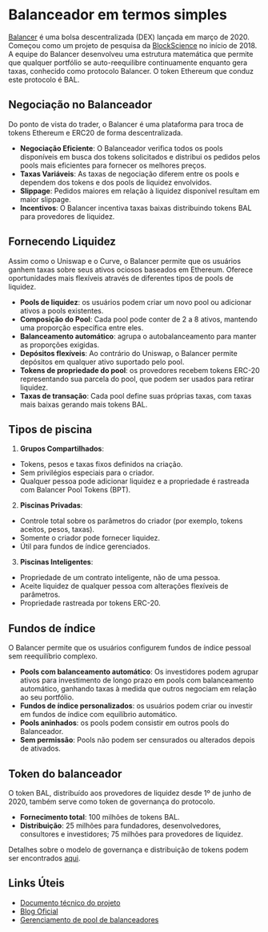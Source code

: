 # Balanceador em termos simples

[Balancer](https://balancer.exchange/) é uma bolsa descentralizada (DEX) lançada em março de 2020. Começou como um projeto de pesquisa da [BlockScience](https://block.science/) no início de 2018. A equipe do Balancer desenvolveu uma estrutura matemática que permite que qualquer portfólio se auto-reequilibre continuamente enquanto gera taxas, conhecido como protocolo Balancer. O token Ethereum que conduz este protocolo é BAL.

## Negociação no Balanceador

Do ponto de vista do trader, o Balancer é uma plataforma para troca de tokens Ethereum e ERC20 de forma descentralizada.

- **Negociação Eficiente**: O Balanceador verifica todos os pools disponíveis em busca dos tokens solicitados e distribui os pedidos pelos pools mais eficientes para fornecer os melhores preços.
- **Taxas Variáveis**: As taxas de negociação diferem entre os pools e dependem dos tokens e dos pools de liquidez envolvidos.
- **Slippage**: Pedidos maiores em relação à liquidez disponível resultam em maior slippage.
- **Incentivos**: O Balancer incentiva taxas baixas distribuindo tokens BAL para provedores de liquidez.

## Fornecendo Liquidez

Assim como o Uniswap e o Curve, o Balancer permite que os usuários ganhem taxas sobre seus ativos ociosos baseados em Ethereum. Oferece oportunidades mais flexíveis através de diferentes tipos de pools de liquidez.

- **Pools de liquidez**: os usuários podem criar um novo pool ou adicionar ativos a pools existentes.
- **Composição do Pool**: Cada pool pode conter de 2 a 8 ativos, mantendo uma proporção específica entre eles.
- **Balanceamento automático**: agrupa o autobalanceamento para manter as proporções exigidas.
- **Depósitos flexíveis**: Ao contrário do Uniswap, o Balancer permite depósitos em qualquer ativo suportado pelo pool.
- **Tokens de propriedade do pool**: os provedores recebem tokens ERC-20 representando sua parcela do pool, que podem ser usados ​​para retirar liquidez.
- **Taxas de transação**: Cada pool define suas próprias taxas, com taxas mais baixas gerando mais tokens BAL.

## Tipos de piscina

1. **Grupos Compartilhados**:
 - Tokens, pesos e taxas fixos definidos na criação.
 - Sem privilégios especiais para o criador.
 - Qualquer pessoa pode adicionar liquidez e a propriedade é rastreada com Balancer Pool Tokens (BPT).

2. **Piscinas Privadas**:
 - Controle total sobre os parâmetros do criador (por exemplo, tokens aceitos, pesos, taxas).
 - Somente o criador pode fornecer liquidez.
 - Útil para fundos de índice gerenciados.

3. **Piscinas Inteligentes**:
 - Propriedade de um contrato inteligente, não de uma pessoa.
 - Aceite liquidez de qualquer pessoa com alterações flexíveis de parâmetros.
 - Propriedade rastreada por tokens ERC-20.

## Fundos de índice

O Balancer permite que os usuários configurem fundos de índice pessoal sem reequilíbrio complexo.

- **Pools com balanceamento automático**: Os investidores podem agrupar ativos para investimento de longo prazo em pools com balanceamento automático, ganhando taxas à medida que outros negociam em relação ao seu portfólio.
- **Fundos de índice personalizados**: os usuários podem criar ou investir em fundos de índice com equilíbrio automático.
- **Pools aninhados**: os pools podem consistir em outros pools do Balanceador.
- **Sem permissão**: Pools não podem ser censurados ou alterados depois de ativados.

## Token do balanceador

O token BAL, distribuído aos provedores de liquidez desde 1º de junho de 2020, também serve como token de governança do protocolo.

- **Fornecimento total**: 100 milhões de tokens BAL.
- **Distribuição**: 25 milhões para fundadores, desenvolvedores, consultores e investidores; 75 milhões para provedores de liquidez.

Detalhes sobre o modelo de governança e distribuição de tokens podem ser encontrados [aqui](https://balancer.finance/2020/05/15/proposing-balancer-liquidity-mining/).

## Links Úteis

- [Documento técnico do projeto](https://balancer.finance/whitepaper/)
- [Blog Oficial](https://balancer.finance/blog-feed/)
- [Gerenciamento de pool de balanceadores](https://pools.balancer.exchange/#/)